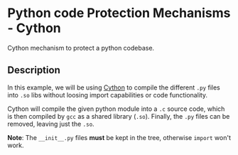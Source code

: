 # Python code Protection Mechanisms - Cython

Cython mechanism to protect a python codebase.

## Description

In this example, we will be using [Cython](http://cython.org/) to
compile the different ``.py`` files into ``.so`` libs without loosing
import capabilities or code functionality.

Cython will compile the given python module into a ``.c`` source code,
which is then compiled by ``gcc`` as a shared library (``.so``). Finally,
the ``.py`` files can be removed, leaving just the ``.so``.

**Note**: The ``__init__.py`` files **must** be kept in the tree, otherwise
	      ``import`` won't work.
